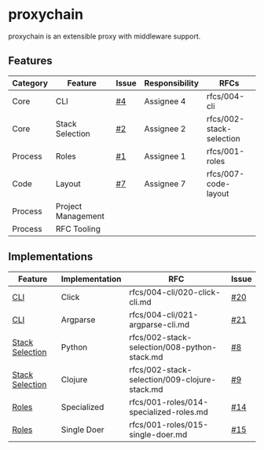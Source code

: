 # proxychain
proxychain is an extensible proxy with middleware support.


## Features 

| Category | Feature | Issue | Responsibility | RFCs |
|-|-|-|-|-|
| Core | CLI | [#4](https://github.com/defrecord/proxychain/issues/4) | Assignee 4 | rfcs/004-cli |
| Core | Stack Selection | [#2](https://github.com/defrecord/proxychain/issues/2) | Assignee 2 | rfcs/002-stack-selection |
| Process | Roles | [#1](https://github.com/defrecord/proxychain/issues/1) | Assignee 1 | rfcs/001-roles |
| Code | Layout | [#7](https://github.com/defrecord/proxychain/issues/7) | Assignee 7 | rfcs/007-code-layout | 
| Process | Project Management |  |  |  |
| Process | RFC Tooling |  |  |  |


## Implementations 

| Feature | Implementation | RFC | Issue |
|-|-|-|-|
| [CLI](https://github.com/defrecord/proxychain/issues/4) | Click | rfcs/004-cli/020-click-cli.md | [#20](https://github.com/defrecord/proxychain/issues/20) |
| [CLI](https://github.com/defrecord/proxychain/issues/4) | Argparse | rfcs/004-cli/021-argparse-cli.md | [#21](https://github.com/defrecord/proxychain/issues/21) |
| [Stack Selection](https://github.com/defrecord/proxychain/issues/2) | Python | rfcs/002-stack-selection/008-python-stack.md | [#8](https://github.com/defrecord/proxychain/issues/8) |
| [Stack Selection](https://github.com/defrecord/proxychain/issues/2) | Clojure | rfcs/002-stack-selection/009-clojure-stack.md | [#9](https://github.com/defrecord/proxychain/issues/9) |
| [Roles](https://github.com/defrecord/proxychain/issues/1) | Specialized | rfcs/001-roles/014-specialized-roles.md | [#14](https://github.com/defrecord/proxychain/issues/14) | 
| [Roles](https://github.com/defrecord/proxychain/issues/1) | Single Doer | rfcs/001-roles/015-single-doer.md | [#15](https://github.com/defrecord/proxychain/issues/15) |

